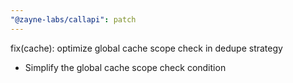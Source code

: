 ```yaml
---
"@zayne-labs/callapi": patch
---
```


fix(cache): optimize global cache scope check in dedupe strategy

- Simplify the global cache scope check condition
